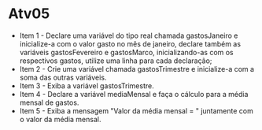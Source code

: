 # Atv05

* Item 1 - Declare uma variável do tipo real chamada gastosJaneiro e inicialize-a com o valor gasto no mês de janeiro, declare também as variáveis gastosFevereiro e gastosMarco, inicializando-as com os respectivos gastos, utilize uma linha para cada declaração;
* Item 2 - Crie uma variável chamada gastosTrimestre e inicialize-a com a soma das outras variáveis.
* Item 3 - Exiba a variável gastosTrimestre.
* Item 4 - Declare a variável mediaMensal e faça o cálculo para a média mensal de gastos.
* Item 5 - Exiba a mensagem "Valor da média mensal = " juntamente com o valor da média mensal.

